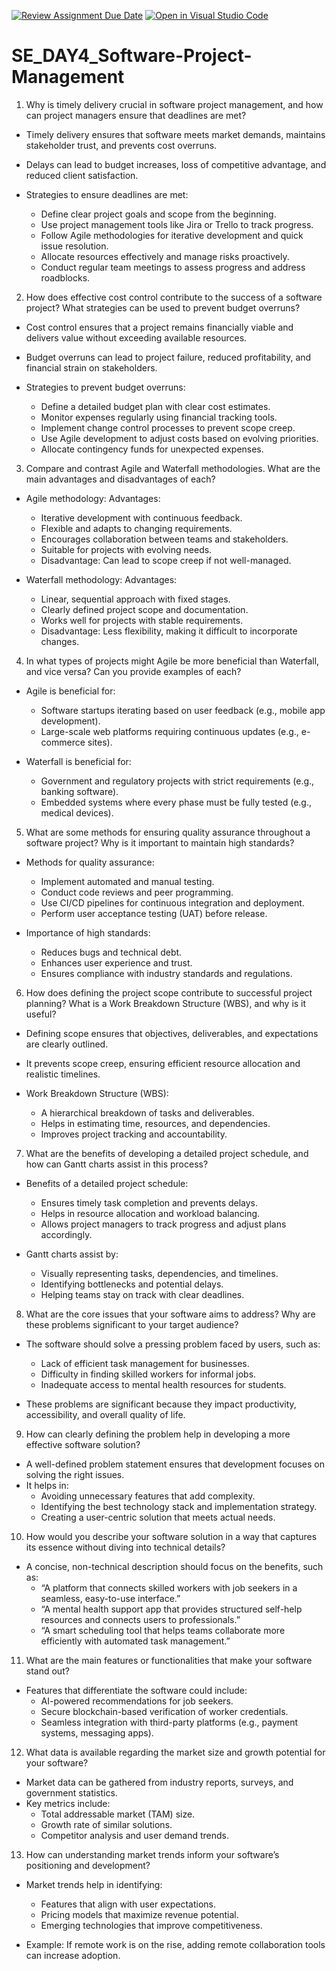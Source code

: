 [![Review Assignment Due Date](https://classroom.github.com/assets/deadline-readme-button-22041afd0340ce965d47ae6ef1cefeee28c7c493a6346c4f15d667ab976d596c.svg)](https://classroom.github.com/a/9pw6JKcu)
[![Open in Visual Studio Code](https://classroom.github.com/assets/open-in-vscode-2e0aaae1b6195c2367325f4f02e2d04e9abb55f0b24a779b69b11b9e10269abc.svg)](https://classroom.github.com/online_ide?assignment_repo_id=18517603&assignment_repo_type=AssignmentRepo)
# SE_DAY4_Software-Project-Management
1. Why is timely delivery crucial in software project management, and how can project managers ensure that deadlines are met?  

- Timely delivery ensures that software meets market demands, maintains stakeholder trust, and prevents cost overruns.  
- Delays can lead to budget increases, loss of competitive advantage, and reduced client satisfaction.  

- Strategies to ensure deadlines are met:  
  - Define clear project goals and scope from the beginning.  
  - Use project management tools like Jira or Trello to track progress.  
  - Follow Agile methodologies for iterative development and quick issue resolution.  
  - Allocate resources effectively and manage risks proactively.  
  - Conduct regular team meetings to assess progress and address roadblocks.  

  
2. How does effective cost control contribute to the success of a software project? What strategies can be used to prevent budget overruns?  

- Cost control ensures that a project remains financially viable and delivers value without exceeding available resources.  
- Budget overruns can lead to project failure, reduced profitability, and financial strain on stakeholders.  

- Strategies to prevent budget overruns:  
  - Define a detailed budget plan with clear cost estimates.  
  - Monitor expenses regularly using financial tracking tools.  
  - Implement change control processes to prevent scope creep.  
  - Use Agile development to adjust costs based on evolving priorities.  
  - Allocate contingency funds for unexpected expenses.  

  
3. Compare and contrast Agile and Waterfall methodologies. What are the main advantages and disadvantages of each?  

- Agile methodology:
  Advantages:
  - Iterative development with continuous feedback.  
  - Flexible and adapts to changing requirements.  
  - Encourages collaboration between teams and stakeholders.  
  - Suitable for projects with evolving needs.  
  - Disadvantage: Can lead to scope creep if not well-managed.  

- Waterfall methodology:
  Advantages: 
  - Linear, sequential approach with fixed stages.  
  - Clearly defined project scope and documentation.  
  - Works well for projects with stable requirements.  
  - Disadvantage: Less flexibility, making it difficult to incorporate changes.  

  
4. In what types of projects might Agile be more beneficial than Waterfall, and vice versa? Can you provide examples of each?  

- Agile is beneficial for:  
  - Software startups iterating based on user feedback (e.g., mobile app development).  
  - Large-scale web platforms requiring continuous updates (e.g., e-commerce sites).  

- Waterfall is beneficial for:  
  - Government and regulatory projects with strict requirements (e.g., banking software).  
  - Embedded systems where every phase must be fully tested (e.g., medical devices).  

  
5. What are some methods for ensuring quality assurance throughout a software project? Why is it important to maintain high standards?  

- Methods for quality assurance:  
  - Implement automated and manual testing.  
  - Conduct code reviews and peer programming.  
  - Use CI/CD pipelines for continuous integration and deployment.  
  - Perform user acceptance testing (UAT) before release.  

- Importance of high standards:  
  - Reduces bugs and technical debt.  
  - Enhances user experience and trust.  
  - Ensures compliance with industry standards and regulations.  

  
6. How does defining the project scope contribute to successful project planning? What is a Work Breakdown Structure (WBS), and why is it useful?  

- Defining scope ensures that objectives, deliverables, and expectations are clearly outlined.  
- It prevents scope creep, ensuring efficient resource allocation and realistic timelines.  

- Work Breakdown Structure (WBS):  
  - A hierarchical breakdown of tasks and deliverables.  
  - Helps in estimating time, resources, and dependencies.  
  - Improves project tracking and accountability.  

  
7. What are the benefits of developing a detailed project schedule, and how can Gantt charts assist in this process?  

- Benefits of a detailed project schedule:  
  - Ensures timely task completion and prevents delays.  
  - Helps in resource allocation and workload balancing.  
  - Allows project managers to track progress and adjust plans accordingly.  

- Gantt charts assist by:  
  - Visually representing tasks, dependencies, and timelines.  
  - Identifying bottlenecks and potential delays.  
  - Helping teams stay on track with clear deadlines.  

  
8. What are the core issues that your software aims to address? Why are these problems significant to your target audience?  

- The software should solve a pressing problem faced by users, such as:  
  - Lack of efficient task management for businesses.  
  - Difficulty in finding skilled workers for informal jobs.  
  - Inadequate access to mental health resources for students.  

- These problems are significant because they impact productivity, accessibility, and overall quality of life.  

  
9. How can clearly defining the problem help in developing a more effective software solution?  

- A well-defined problem statement ensures that development focuses on solving the right issues.  
- It helps in:  
  - Avoiding unnecessary features that add complexity.  
  - Identifying the best technology stack and implementation strategy.  
  - Creating a user-centric solution that meets actual needs.  

  
10. How would you describe your software solution in a way that captures its essence without diving into technical details?  

- A concise, non-technical description should focus on the benefits, such as:  
  - “A platform that connects skilled workers with job seekers in a seamless, easy-to-use interface.”  
  - “A mental health support app that provides structured self-help resources and connects users to professionals.”  
  - “A smart scheduling tool that helps teams collaborate more efficiently with automated task management.”  

  
11. What are the main features or functionalities that make your software stand out?  

- Features that differentiate the software could include:  
  - AI-powered recommendations for job seekers.  
  - Secure blockchain-based verification of worker credentials.  
  - Seamless integration with third-party platforms (e.g., payment systems, messaging apps).  

  
12. What data is available regarding the market size and growth potential for your software?  

- Market data can be gathered from industry reports, surveys, and government statistics.  
- Key metrics include:  
  - Total addressable market (TAM) size.  
  - Growth rate of similar solutions.  
  - Competitor analysis and user demand trends.  

  
13. How can understanding market trends inform your software’s positioning and development?  

- Market trends help in identifying:  
  - Features that align with user expectations.  
  - Pricing models that maximize revenue potential.  
  - Emerging technologies that improve competitiveness.  

- Example: If remote work is on the rise, adding remote collaboration tools can increase adoption.
